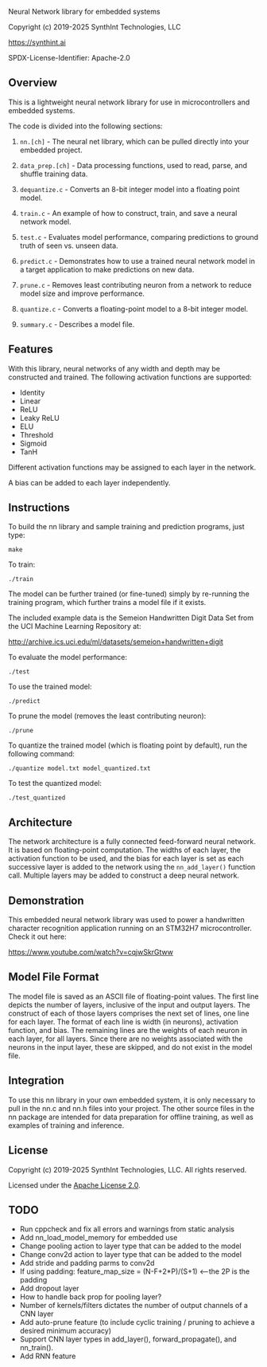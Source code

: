 Neural Network library for embedded systems

Copyright (c) 2019-2025 SynthInt Technologies, LLC

https://synthint.ai

SPDX-License-Identifier: Apache-2.0

## Overview

This is a lightweight neural network library for use in microcontrollers and embedded systems.

The code is divided into the following sections:

1. `nn.[ch]` - The neural net library, which can be pulled directly into your embedded project.

2. `data_prep.[ch]` - Data processing functions, used to read, parse, and shuffle training data.

3. `dequantize.c` - Converts an 8-bit integer model into a floating point model.

4. `train.c` - An example of how to construct, train, and save a neural network model.

5. `test.c` - Evaluates model performance, comparing predictions to ground truth of seen vs. unseen data.

6. `predict.c` - Demonstrates how to use a trained neural network model in a target application to make predictions on new data.

7. `prune.c` - Removes least contributing neuron from a network to reduce model size and improve performance.

8. `quantize.c` - Converts a floating-point model to a 8-bit integer model.

9. `summary.c` - Describes a model file.

## Features

With this library, neural networks of any width and depth may be constructed and trained. The following activation functions are supported:

* Identity
* Linear
* ReLU
* Leaky ReLU
* ELU
* Threshold
* Sigmoid
* TanH

Different activation functions may be assigned to each layer in the network.

A bias can be added to each layer independently.

## Instructions

To build the nn library and sample training and prediction programs, just type:
```
make
```


To train:
```
./train
```
The model can be further trained (or fine-tuned) simply by re-running the training program, which further trains a model file if it exists.

The included example data is the Semeion Handwritten Digit Data Set from the UCI Machine Learning Repository at:

http://archive.ics.uci.edu/ml/datasets/semeion+handwritten+digit


To evaluate the model performance:
```
./test
```


To use the trained model:
```
./predict
```

To prune the model (removes the least contributing neuron):

```
./prune
```

To quantize the trained model (which is floating point by default), run the following command:

```
./quantize model.txt model_quantized.txt
```

To test the quantized model:

```
./test_quantized
```

## Architecture

The network architecture is a fully connected feed-forward neural network. It is based on floating-point computation. The widths of each layer, the activation function to be used, and the bias for each layer is set as each successive layer is added to the network using the `nn_add_layer()` function call. Multiple layers may be added to construct a deep neural network.

## Demonstration

This embedded neural network library was used to power a handwritten character recognition application running on an STM32H7 microcontroller. Check it out here:

https://www.youtube.com/watch?v=cqjwSkrGtww

## Model File Format

The model file is saved as an ASCII file of floating-point values. The first line depicts the number of layers, inclusive of the input and output layers. The construct of each of those layers comprises the next set of lines, one line for each layer. The format of each line is width (in neurons), activation function, and bias. The remaining lines are the weights of each neuron in each layer, for all layers. Since there are no weights associated with the neurons in the input layer, these are skipped, and do not exist in the model file.

## Integration

To use this nn library in your own embedded system, it is only necessary to pull in the nn.c and nn.h files into your project. The other source files in the nn package are intended for data preparation for offline training, as well as examples of training and inference.

## License

Copyright (c) 2019-2025 SynthInt Technologies, LLC. All rights reserved.

Licensed under the [Apache License 2.0](./LICENSE).

## TODO

* Run cppcheck and fix all errors and warnings from static analysis
* Add nn_load_model_memory for embedded use
* Change pooling action to layer type that can be added to the model
* Change conv2d action to layer type that can be added to the model
* Add stride and padding parms to conv2d
* If using padding: feature_map_size = (N-F+2*P)/(S+1) <--the 2P is the padding
* Add dropout layer
* How to handle back prop for pooling layer?
* Number of kernels/filters dictates the number of output channels of a CNN layer
* Add auto-prune feature (to include cyclic training / pruning to achieve a desired minimum accuracy)
* Support CNN layer types in add_layer(), forward_propagate(), and nn_train().
* Add RNN feature
